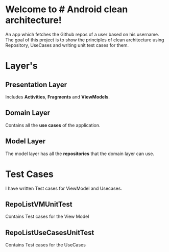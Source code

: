 # Welcome to # Android clean architecture!

An app which fetches the Github repos of a user based on his username. The goal of this project is to show the principles of clean architecture using Repository, UseCases and writing unit test cases for them.


# Layer's



## **Presentation Layer**

Includes **Activities**, **Fragments** and **ViewModels**.


## Domain Layer

Contains all the **use cases** of the application.

## Model Layer

The model layer has all the **repositories** that the domain layer can use.

# Test Cases

I have written Test cases for ViewModel and Usecases.

## RepoListVMUnitTest

Contains Test cases for the View Model

## RepoListUseCasesUnitTest

Contains Test cases for the UseCases